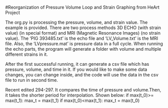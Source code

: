#Reorganization of Pressure Volume Loop and Strain Graphing from HeArt Project 

The org.py is processing the pressure, volume, and strain value. The example is provided. There are two process methods 3D ECHO (with strain value) (in special format) and MRI (Magnetic Resonance Images) (no strain value). The ‘PIG 393485.txt’ is the echo file and ‘LV_Volume.txt’ is the MRI file. Also, the ‘LVpressure.mat’ is pressure data in a full cycle. When running the echo parts, the program will generate a folder with volume and multiple different strains in it.  

After the first successful running, it can generate a csv file which has pressure, volume, and time in it. If you would like to make some data changes, you can change inside, and the code will use the data in the csv file to run in second time.  

Recent edited 294-297. It compares the time of pressure and volume.Then, it takes the shorter period for interpolation. Shown below:
if max(t_0)>= max(t_1): 
     max_t = max(t_1)
if max(t_0)<max(t_1):
     max_t = max(t_0)

